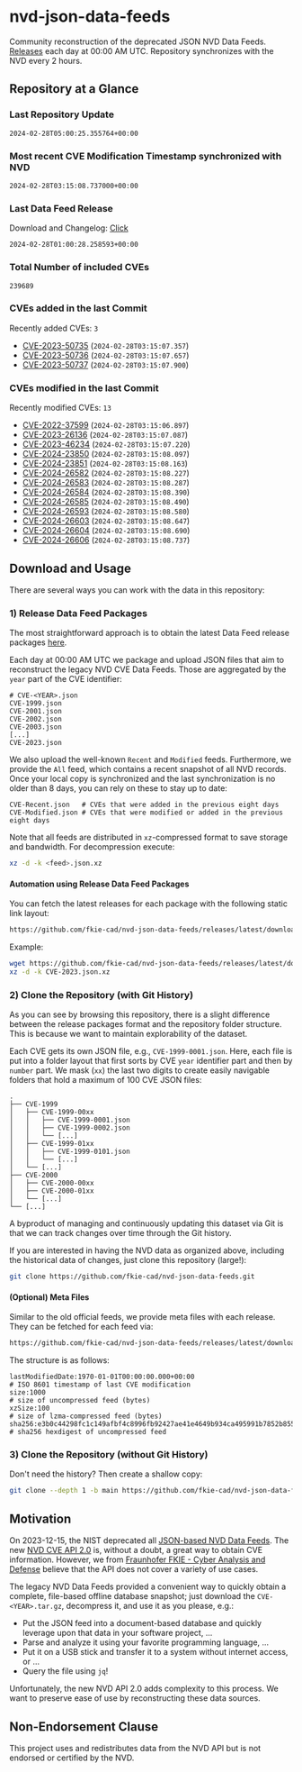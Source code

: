 # nvd-json-data-feeds

Community reconstruction of the deprecated JSON NVD Data Feeds. 
[Releases](https://github.com/fkie-cad/nvd-json-data-feeds/releases/latest) each day at 00:00 AM UTC.
Repository synchronizes with the NVD every 2 hours.

## Repository at a Glance

### Last Repository Update

```plain
2024-02-28T05:00:25.355764+00:00
```

### Most recent CVE Modification Timestamp synchronized with NVD

```plain
2024-02-28T03:15:08.737000+00:00
```

### Last Data Feed Release

Download and Changelog: [Click](https://github.com/fkie-cad/nvd-json-data-feeds/releases/latest)

```plain
2024-02-28T01:00:28.258593+00:00
```

### Total Number of included CVEs

```plain
239689
```

### CVEs added in the last Commit

Recently added CVEs: `3`

* [CVE-2023-50735](CVE-2023/CVE-2023-507xx/CVE-2023-50735.json) (`2024-02-28T03:15:07.357`)
* [CVE-2023-50736](CVE-2023/CVE-2023-507xx/CVE-2023-50736.json) (`2024-02-28T03:15:07.657`)
* [CVE-2023-50737](CVE-2023/CVE-2023-507xx/CVE-2023-50737.json) (`2024-02-28T03:15:07.900`)


### CVEs modified in the last Commit

Recently modified CVEs: `13`

* [CVE-2022-37599](CVE-2022/CVE-2022-375xx/CVE-2022-37599.json) (`2024-02-28T03:15:06.897`)
* [CVE-2023-26136](CVE-2023/CVE-2023-261xx/CVE-2023-26136.json) (`2024-02-28T03:15:07.087`)
* [CVE-2023-46234](CVE-2023/CVE-2023-462xx/CVE-2023-46234.json) (`2024-02-28T03:15:07.220`)
* [CVE-2024-23850](CVE-2024/CVE-2024-238xx/CVE-2024-23850.json) (`2024-02-28T03:15:08.097`)
* [CVE-2024-23851](CVE-2024/CVE-2024-238xx/CVE-2024-23851.json) (`2024-02-28T03:15:08.163`)
* [CVE-2024-26582](CVE-2024/CVE-2024-265xx/CVE-2024-26582.json) (`2024-02-28T03:15:08.227`)
* [CVE-2024-26583](CVE-2024/CVE-2024-265xx/CVE-2024-26583.json) (`2024-02-28T03:15:08.287`)
* [CVE-2024-26584](CVE-2024/CVE-2024-265xx/CVE-2024-26584.json) (`2024-02-28T03:15:08.390`)
* [CVE-2024-26585](CVE-2024/CVE-2024-265xx/CVE-2024-26585.json) (`2024-02-28T03:15:08.490`)
* [CVE-2024-26593](CVE-2024/CVE-2024-265xx/CVE-2024-26593.json) (`2024-02-28T03:15:08.580`)
* [CVE-2024-26603](CVE-2024/CVE-2024-266xx/CVE-2024-26603.json) (`2024-02-28T03:15:08.647`)
* [CVE-2024-26604](CVE-2024/CVE-2024-266xx/CVE-2024-26604.json) (`2024-02-28T03:15:08.690`)
* [CVE-2024-26606](CVE-2024/CVE-2024-266xx/CVE-2024-26606.json) (`2024-02-28T03:15:08.737`)


## Download and Usage

There are several ways you can work with the data in this repository:

### 1) Release Data Feed Packages

The most straightforward approach is to obtain the latest Data Feed release packages [here](https://github.com/fkie-cad/nvd-json-data-feeds/releases/latest).

Each day at 00:00 AM UTC we package and upload JSON files that aim to reconstruct the legacy NVD CVE Data Feeds.
Those are aggregated by the `year` part of the CVE identifier:

```
# CVE-<YEAR>.json
CVE-1999.json
CVE-2001.json
CVE-2002.json
CVE-2003.json
[...]
CVE-2023.json
```

We also upload the well-known `Recent` and `Modified` feeds.
Furthermore, we provide the `All` feed, which contains a recent snapshot of all NVD records.
Once your local copy is synchronized and the last synchronization is no older than 8 days, you can rely on these to stay up to date:

```plain
CVE-Recent.json   # CVEs that were added in the previous eight days
CVE-Modified.json # CVEs that were modified or added in the previous eight days
```

Note that all feeds are distributed in `xz`-compressed format to save storage and bandwidth.
For decompression execute:

```sh
xz -d -k <feed>.json.xz
```


#### Automation using Release Data Feed Packages

You can fetch the latest releases for each package with the following static link layout:

```sh
https://github.com/fkie-cad/nvd-json-data-feeds/releases/latest/download/CVE-<YEAR>.json.xz
```

Example:

```sh
wget https://github.com/fkie-cad/nvd-json-data-feeds/releases/latest/download/CVE-2023.json.xz
xz -d -k CVE-2023.json.xz
```



### 2) Clone the Repository (with Git History)

As you can see by browsing this repository, there is a slight difference between the release packages format and the repository folder structure.
This is because we want to maintain explorability of the dataset.

Each CVE gets its own JSON file, e.g., `CVE-1999-0001.json`.
Here, each file is put into a folder layout that first sorts by CVE `year` identifier part and then by `number` part.
We mask (`xx`) the last two digits to create easily navigable folders that hold a maximum of 100 CVE JSON files:

```plain
.
├── CVE-1999
│   ├── CVE-1999-00xx
│   │   ├── CVE-1999-0001.json
│   │   ├── CVE-1999-0002.json
│   │   └── [...]
│   ├── CVE-1999-01xx
│   │   ├── CVE-1999-0101.json
│   │   └── [...]
│   └── [...]
├── CVE-2000
│   ├── CVE-2000-00xx
│   ├── CVE-2000-01xx
│   └── [...]
└── [...]
```

A byproduct of managing and continuously updating this dataset via Git is that we can track changes over time through the Git history.

If you are interested in having the NVD data as organized above, including the historical data of changes, just clone this repository (large!):

```sh
git clone https://github.com/fkie-cad/nvd-json-data-feeds.git
```

#### (Optional) Meta Files

Similar to the old official feeds, we provide meta files with each release. They can be fetched for each feed via:

```sh
https://github.com/fkie-cad/nvd-json-data-feeds/releases/latest/download/CVE-<YEAR>.meta
```

The structure is as follows:

```plain
lastModifiedDate:1970-01-01T00:00:00.000+00:00                          # ISO 8601 timestamp of last CVE modification
size:1000                                                               # size of uncompressed feed (bytes)
xzSize:100                                                              # size of lzma-compressed feed (bytes)
sha256:e3b0c44298fc1c149afbf4c8996fb92427ae41e4649b934ca495991b7852b855 # sha256 hexdigest of uncompressed feed
```


### 3) Clone the Repository (without Git History)

Don't need the history? Then create a shallow copy:

```sh
git clone --depth 1 -b main https://github.com/fkie-cad/nvd-json-data-feeds.git
```

## Motivation

On 2023-12-15, the NIST deprecated all [JSON-based NVD Data Feeds](https://nvd.nist.gov/vuln/data-feeds#divRetirementBanner-1).
The new [NVD CVE API 2.0](https://nvd.nist.gov/developers/vulnerabilities) is, without a doubt, a great way to obtain CVE information.
However, we from [Fraunhofer FKIE - Cyber Analysis and Defense](https://www.fkie.fraunhofer.de/en/departments/cad.html) believe that the API does not cover a variety of use cases.

The legacy NVD Data Feeds provided a convenient way to quickly obtain a complete, file-based offline database snapshot; just download the `CVE-<YEAR>.tar.gz`, decompress it, and use it as you please, e.g.:

* Put the JSON feed into a document-based database and quickly leverage upon that data in your software project, ...
* Parse and analyze it using your favorite programming language, ...
* Put it on a USB stick and transfer it to a system without internet access, or ...
* Query the file using `jq`!

Unfortunately, the new NVD API 2.0 adds complexity to this process.
We want to preserve ease of use by reconstructing these data sources.

## Non-Endorsement Clause

This project uses and redistributes data from the NVD API but is not endorsed or certified by the NVD.